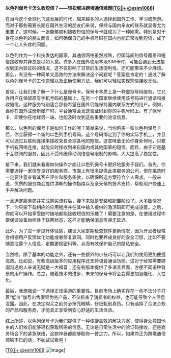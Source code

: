 **以色列保号卡怎么收短信？——轻松解决跨境通信难题[[TG💪+ @esim1088](https://t.me/s/esim1088)]**

在当今这个全球化飞速发展的时代，越来越多的人选择到国外工作、学习或旅游。而对于那些需要长期在国外生活的朋友们来说，保持与国内亲友的联系就显得尤为重要了。这时候，一张能够顺利接收短信的保号卡就成为了一种刚需。特别是对于身在以色列的朋友而言，如何确保自己的手机号码在国内也能正常收到短信，成了一个让人头疼的问题。

以色列作为一个科技发达的国家，其通信网络虽然成熟，但国际间的信号覆盖和短信接收却并非总是尽如人意。许多人在国外使用本地SIM卡时，可能会遇到无法接收到国内验证码的情况，这不仅影响了日常的生活便利性，还可能带来不少麻烦。那么，有没有一种简单又高效的方法来解决这个问题呢？答案是肯定的！通过了解以色列保号卡的工作原理以及正确使用方法，我们可以轻松实现短信接收无忧。

首先，让我们来了解一下什么是保号卡。保号卡本质上是一种虚拟号码服务，它允许用户在保留原有手机号码的基础上，在另一个国家继续使用该号码进行通话和接收短信。这种服务特别适合那些希望在国外仍能保持国内联系方式的用户。例如，当你在国外注册新账户时，平台通常会发送验证码到你的手机号码上。有了保号卡，即使你在地球另一端，也能及时收到这些重要的验证信息。

那么，以色列的保号卡是如何工作的呢？简单来说，当你购买一张以色列保号卡后，你会获得一个新的以色列手机号码。这个号码绑定到了你的实际手机上，并且可以通过互联网连接来接收来自全球各地的短信。这意味着无论你身处何地，只要手机有网络连接，就能实时接收到来自国内或其他国家的短信。而且，由于它是基于互联网的服务，因此不受传统移动网络信号限制的影响，大大提高了稳定性。

接下来，我们就来看看如何操作才能让以色列保号卡更好地服务于我们。首先，你需要选择一家信誉良好的服务商。市面上有很多提供此类服务的公司，但在挑选时一定要注意查看其客户评价和服务条款，以确保所选方案符合个人需求。一般来说，优质的服务商会提供清晰的操作指南以及全天候的技术支持，帮助用户快速上手并解决问题。

一旦选定服务商并完成购买流程后，接下来就是安装和配置阶段了。大多数情况下，你只需下载相应的应用程序并在其中输入提供的激活码即可完成设置。之后，你就可以开始享受随时随地都能接收短信的乐趣了！需要注意的是，在使用过程中要保证设备始终处于联网状态，这样才能确保消息传递无延迟。

此外，为了进一步提升体验感，建议大家定期检查软件更新情况，因为开发者经常会根据用户反馈优化功能或者修复漏洞。同时也要养成良好的安全习惯，比如不要随意泄露个人信息，定期更换密码等，从而有效保护自己的隐私安全。

当然啦，除了基本的功能之外，还有一些额外的小技巧可以让我们的使用更加便捷高效。比如说，有些高级版本的应用程序还支持语音通话功能，这对于经常需要跨国沟通的人来说无疑是一大福音；还有些版本提供了多语言界面，方便不同语种背景的用户操作。总之，随着技术的进步，未来的保号卡将会变得更加智能化、人性化。

最后，我想强调一下选择正规渠道的重要性。目前市场上确实存在一些不法分子打着“低价”旗号出售假冒伪劣产品，不仅损害了消费者的权益，也可能导致个人信息泄露。因此，在决定购买之前务必擦亮眼睛，仔细甄别真伪。只有选择了合法合规的产品和服务商，才能真正享受到安心舒适的生活体验。

综上所述，以色列保号卡为我们提供了一种便捷高效的解决方案，使得身处异国他乡的人们依旧能够轻松获取所需的信息。无论是日常生活中的验证码接收，还是商务场合下的紧急联络，这款神器都能够助你一臂之力。所以，如果你正为跨境通信烦恼不已的话，不妨试试看吧！

[[TG💪+ @esim1088](https://t.me/s/esim1088) ![Image](https://i.postimg.cc/4NQfJmqS/Snipaste-2025-05-13-00-14-12.png)]
